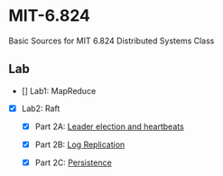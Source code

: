 # MIT-6.824
Basic Sources for MIT 6.824 Distributed Systems Class

## Lab  
- [] Lab1: MapReduce
- [x] Lab2: Raft    
    - [x] Part 2A: [Leader election and heartbeats](src/raft/Lab2_PartA.md)
    - [x] Part 2B: [Log Replication]()
    - [x] Part 2C: [Persistence]()      
  